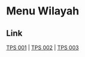 # Menu Wilayah

## Link

[TPS 001](https://github.com/gigit-pemilu/pemilu-2024-75-gorontalo/tree/main/pileg-dpr/hitung-suara/sub/75-gorontalo/sub/05-gorontalo-utara/sub/01-atinggola/sub/2006-pinontoyonga/sub/001-tps)
 | 
[TPS 002](https://github.com/gigit-pemilu/pemilu-2024-75-gorontalo/tree/main/pileg-dpr/hitung-suara/sub/75-gorontalo/sub/05-gorontalo-utara/sub/01-atinggola/sub/2006-pinontoyonga/sub/002-tps)
 | 
[TPS 003](https://github.com/gigit-pemilu/pemilu-2024-75-gorontalo/tree/main/pileg-dpr/hitung-suara/sub/75-gorontalo/sub/05-gorontalo-utara/sub/01-atinggola/sub/2006-pinontoyonga/sub/003-tps)

